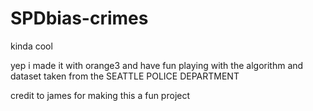 # SPDbias-crimes
kinda cool

yep i made it with orange3 and have fun playing with the algorithm and dataset taken from the SEATTLE POLICE DEPARTMENT

credit to james for making this a fun project
